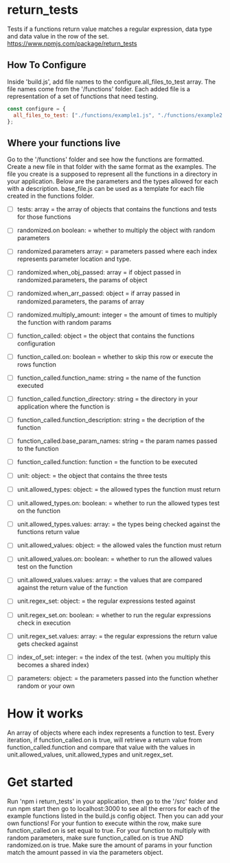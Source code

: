 # return_tests

Tests if a functions return value matches a regular expression, data type and data value in the row of the set. https://www.npmjs.com/package/return_tests

## How To Configure

Inside 'build.js', add file names to the configure.all_files_to_test array. The file names come from the '/functions' folder. Each added file is a representation of a set of functions that need testing.

```js
const configure = {
  all_files_to_test: ["./functions/example1.js", "./functions/example2.js"],
};
```

## Where your functions live

Go to the '/functions' folder and see how the functions are formatted. Create a new file in that folder with the same format as the examples. The file you create is a supposed to represent all the functions in a directory in your application. Below are the parameters and the types allowed for each with a description. base_file.js can be used as a template for each file created in the functions folder.

- [ ] tests: array = the array of objects that contains the functions and tests for those functions

- [ ] randomized.on boolean: = whether to multiply the object with random parameters

- [ ] randomized.parameters array: = parameters passed where each index represents parameter location and type.

- [ ] randomized.when_obj_passed: array = if object passed in randomized.parameters, the params of object

- [ ] randomized.when_arr_passed: object = if array passed in randomized.parameters, the params of array

- [ ] randomized.multiply_amount: integer = the amount of times to multiply the function with random params

- [ ] function_called: object = the object that contains the functions configuration

- [ ] function_called.on: boolean = whether to skip this row or execute the rows function

- [ ] function_called.function_name: string = the name of the function executed

- [ ] function_called.function_directory: string = the directory in your application where the function is

- [ ] function_called.function_description: string = the decription of the function

- [ ] function_called.base_param_names: string = the param names passed to the function

- [ ] function_called.function: function = the function to be executed

- [ ] unit: object: = the object that contains the three tests

- [ ] unit.allowed_types: object: = the allowed types the function must return

- [ ] unit.allowed_types.on: boolean: = whether to run the allowed types test on the function

- [ ] unit.allowed_types.values: array: = the types being checked against the functions return value

- [ ] unit.allowed_values: object: = the allowed vales the function must return

- [ ] unit.allowed_values.on: boolean: = whether to run the allowed values test on the function

- [ ] unit.allowed_values.values: array: = the values that are compared against the return value of the function

- [ ] unit.regex_set: object: = the regular expressions tested against

- [ ] unit.regex_set.on: boolean: = whether to run the regular expressions check in execution

- [ ] unit.regex_set.values: array: = the regular expressions the return value gets checked against

- [ ] index_of_set: integer: = the index of the test. (when you multiply this becomes a shared index)

- [ ] parameters: object: = the parameters passed into the function whether random or your own

# How it works

An array of objects where each index represents a function to test. Every iteration, if function_called.on is true, will retrieve a return value from function_called.function and compare that value with the values in unit.allowed_values, unit.allowed_types and unit.regex_set.

# Get started

Run 'npm i return_tests' in your application, then go to the '/src' folder and run npm start then go to localhost:3000 to see all the errors for each of the example functions listed in the build.js config object. Then you can add your own functions! For your funtion to execute within the row, make sure function_called.on is set equal to true. For your function to multiply with random parameters, make sure function_called.on is true AND randomized.on is true. Make sure the amount of params in your function match the amount passed in via the parameters object.
